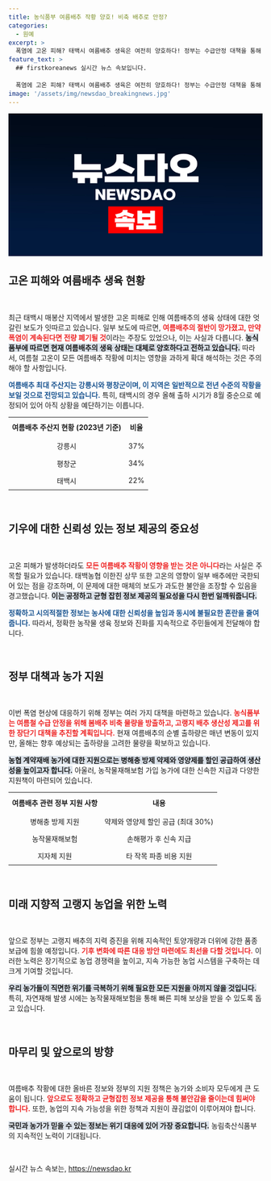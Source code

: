 ```yaml
---
title: 농식품부 여름배추 작황 양호! 비축 배추로 안정?
categories:
  - 원예
excerpt: >
  폭염에 고온 피해? 태백시 여름배추 생육은 여전히 양호하다! 정부는 수급안정 대책을 통해 농가 지원을 강화할 계획. 전반적인 작황 전망이 밝은 이 상황, 자세한 내용은 클릭하여 확인하세요!
feature_text: >
  ## firstkoreanews 실시간 뉴스 속보입니다.

  폭염에 고온 피해? 태백시 여름배추 생육은 여전히 양호하다! 정부는 수급안정 대책을 통해 농가 지원을 강화할 계획. 전반적인 작황 전망이 밝은 이 상황, 자세한 내용은 클릭하여 확인하세요!
image: '/assets/img/newsdao_breakingnews.jpg'
---
```


<p><img src="/assets/img/newsdao_breakingnews.jpg" alt="firstkoreanews 속보" /></p>

<h2 data-ke-size="size26">고온 피해와 여름배추 생육 현황</h2>

<p data-ke-size="size16">&nbsp;</p>

<p>최근 태백시 매봉산 지역에서 발생한 고온 피해로 인해 여름배추의 생육 상태에 대한 엇갈린 보도가 잇따르고 있습니다. 일부 보도에 따르면, <b><span style="color: #ee2323;">여름배추의 절반이 망가졌고, 만약 폭염이 계속된다면 전량 폐기될 것</span></b>이라는 주장도 있었으나, 이는 사실과 다릅니다. <b><span style="background-color: #21538527;">농식품부에 따르면 현재 여름배추의 생육 상태는 대체로 양호하다고 전하고 있습니다.</span></b> 따라서, 여름철 고온이 모든 여름배추 작황에 미치는 영향을 과하게 확대 해석하는 것은 주의해야 할 사항입니다.</p>

<p><b><span style="color: #1a5490;">여름배추 최대 주산지는 강릉시와 평창군이며, 이 지역은 일반적으로 전년 수준의 작황을 보일 것으로 전망되고 있습니다.</span></b> 특히, 태백시의 경우 올해 출하 시기가 8월 중순으로 예정되어 있어 아직 상황을 예단하기는 이릅니다. </p>

<table style="width:100%; border-collapse:collapse;">
<tr>
<td style="text-align: center; height: 35px;"><b>여름배추 주산지 현황 (2023년 기준)</b></td>
<td style="text-align: center; height: 35px;"><b>비율</b></td>
</tr>
<tr>
<td style="text-align: center; height: 29px;">강릉시</td>
<td style="text-align: center; height: 29px;">37%</td>
</tr>
<tr>
<td style="text-align: center; height: 29px;">평창군</td>
<td style="text-align: center; height: 29px;">34%</td>
</tr>
<tr>
<td style="text-align: center; height: 29px;">태백시</td>
<td style="text-align: center; height: 29px;">22%</td>
</tr>
</table>

<p data-ke-size="size16">&nbsp;</p>

<h2 data-ke-size="size26">기우에 대한 신뢰성 있는 정보 제공의 중요성</h2>

<p data-ke-size="size16">&nbsp;</p>

<p>고온 피해가 발생하더라도 <b><span style="color: #ee2323;">모든 여름배추 작황이 영향을 받는 것은 아니다</span></b>라는 사실은 주목할 필요가 있습니다. 태백농협 이한진 상무 또한 고온의 영향이 일부 배추에만 국한되어 있는 점을 강조하며, 이 문제에 대한 매체의 보도가 과도한 불안을 조장할 수 있음을 경고했습니다. <b><span style="background-color: #21538527;">이는 공정하고 균형 잡힌 정보 제공의 필요성을 다시 한번 일깨워줍니다.</span></b></p>

<p><b><span style="color: #1a5490;">정확하고 시의적절한 정보는 농사에 대한 신뢰성을 높임과 동시에 불필요한 혼란을 줄여줍니다.</span></b> 따라서, 정확한 농작물 생육 정보와 진화를 지속적으로 주민들에게 전달해야 합니다.</p>

<p data-ke-size="size16">&nbsp;</p>

<h2 data-ke-size="size26">정부 대책과 농가 지원</h2>

<p data-ke-size="size16">&nbsp;</p>

<p>이번 폭염 현상에 대응하기 위해 정부는 여러 가지 대책을 마련하고 있습니다. <b><span style="color: #ee2323;">농식품부는 여름철 수급 안정을 위해 봄배추 비축 물량을 방출하고, 고랭지 배추 생산성 제고를 위한 장단기 대책을 추진할 계획입니다.</span></b> 현재 여름배추의 순별 출하량은 매년 변동이 있지만, 올해는 향후 예상되는 출하량을 고려한 물량을 확보하고 있습니다.</p>

<p><b><span style="background-color: #21538527;">농협 계약재배 농가에 대한 지원으로는 병해충 방제 약제와 영양제를 할인 공급하여 생산성을 높이고자 합니다.</span></b> 아울러, 농작물재해보험 가입 농가에 대한 신속한 지급과 다양한 지원책이 마련되어 있습니다.</p>

<table style="width:100%; border-collapse:collapse;">
<tr>
<td style="text-align: center; height: 35px;"><b>여름배추 관련 정부 지원 사항</b></td>
<td style="text-align: center; height: 35px;"><b>내용</b></td>
</tr>
<tr>
<td style="text-align: center; height: 29px;">병해충 방제 지원</td>
<td style="text-align: center; height: 29px;">약제와 영양제 할인 공급 (최대 30%)</td>
</tr>
<tr>
<td style="text-align: center; height: 29px;">농작물재해보험</td>
<td style="text-align: center; height: 29px;">손해평가 후 신속 지급</td>
</tr>
<tr>
<td style="text-align: center; height: 29px;">지자체 지원</td>
<td style="text-align: center; height: 29px;">타 작목 파종 비용 지원</td>
</tr>
</table>

<p data-ke-size="size16">&nbsp;</p>

<h2 data-ke-size="size26">미래 지향적 고랭지 농업을 위한 노력</h2>

<p data-ke-size="size16">&nbsp;</p>

<p>앞으로 정부는 고랭지 배추의 지력 증진을 위해 지속적인 토양개량과 더위에 강한 품종 보급에 힘쓸 예정입니다. <b><span style="color: #ee2323;">기후 변화에 따른 대응 방안 마련에도 최선을 다할 것입니다.</span></b> 이러한 노력은 장기적으로 농업 경쟁력을 높이고, 지속 가능한 농업 시스템을 구축하는 데 크게 기여할 것입니다.</p>

<p><b><span style="background-color: #21538527;">우리 농가들이 직면한 위기를 극복하기 위해 필요한 모든 지원을 아끼지 않을 것입니다.</span></b> 특히, 자연재해 발생 시에는 농작물재해보험을 통해 빠른 피해 보상을 받을 수 있도록 돕고 있습니다.</p>

<p data-ke-size="size16">&nbsp;</p>

<h2 data-ke-size="size26">마무리 및 앞으로의 방향</h2>

<p data-ke-size="size16">&nbsp;</p>

<p>여름배추 작황에 대한 올바른 정보와 정부의 지원 정책은 농가와 소비자 모두에게 큰 도움이 됩니다. <b><span style="color: #ee2323;">앞으로도 정확하고 균형잡힌 정보 제공을 통해 불안감을 줄이는데 힘써야 합니다.</span></b> 또한, 농업의 지속 가능성을 위한 정책과 지원이 끊김없이 이루어져야 합니다. </p>

<p><b><span style="background-color: #21538527;">국민과 농가가 믿을 수 있는 정보는 위기 대응에 있어 가장 중요합니다.</span></b> 농림축산식품부의 지속적인 노력이 기대됩니다.</p>

<p data-ke-size="size16">&nbsp;</p>
실시간 뉴스 속보는, <a href="https://newsdao.kr" rel="dofollow">https://newsdao.kr</a>


